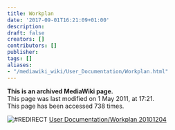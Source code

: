 ```yaml
---
title: Workplan
date: '2017-09-01T16:21:09+01:00'
description: 
draft: false
creators: []
contributors: []
publisher: 
tags: []
aliases:
- "/mediawiki_wiki/User_Documentation/Workplan.html"
---
```


 **This is an archived MediaWiki page.**  
This page was last modified on 1 May 2011, at 17:21.  
This page has been accessed 738 times.

<img src="/skins/common/images/redirectltr.png" alt="#REDIRECT "> [User Documentation/Workplan 20101204](/mediawiki_wiki/User_Documentation/Workplan_20101204)
